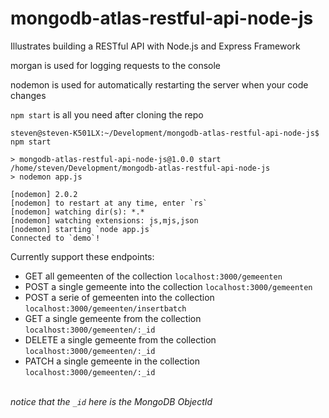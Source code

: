 # mongodb-atlas-restful-api-node-js
Illustrates building a RESTful API with Node.js and Express Framework

morgan is used for logging requests to the console

nodemon is used for automatically restarting the server when your code changes

`npm start` is all you need after cloning the repo

```
steven@steven-K501LX:~/Development/mongodb-atlas-restful-api-node-js$ npm start

> mongodb-atlas-restful-api-node-js@1.0.0 start /home/steven/Development/mongodb-atlas-restful-api-node-js
> nodemon app.js

[nodemon] 2.0.2
[nodemon] to restart at any time, enter `rs`
[nodemon] watching dir(s): *.*
[nodemon] watching extensions: js,mjs,json
[nodemon] starting `node app.js`
Connected to `demo`!

```


Currently support these endpoints:

- GET all gemeenten of the collection
`localhost:3000/gemeenten`
- POST a single gemeente into the collection
`localhost:3000/gemeenten`
- POST a serie of gemeenten into the collection
`localhost:3000/gemeenten/insertbatch`
- GET a single gemeente from the collection
`localhost:3000/gemeenten/:_id`
- DELETE a single gemeente from the collection
`localhost:3000/gemeenten/:_id`
- PATCH a single gemeente in the collection
`localhost:3000/gemeenten/:_id`

 <br>*notice that the `_id` here is the MongoDB ObjectId*
